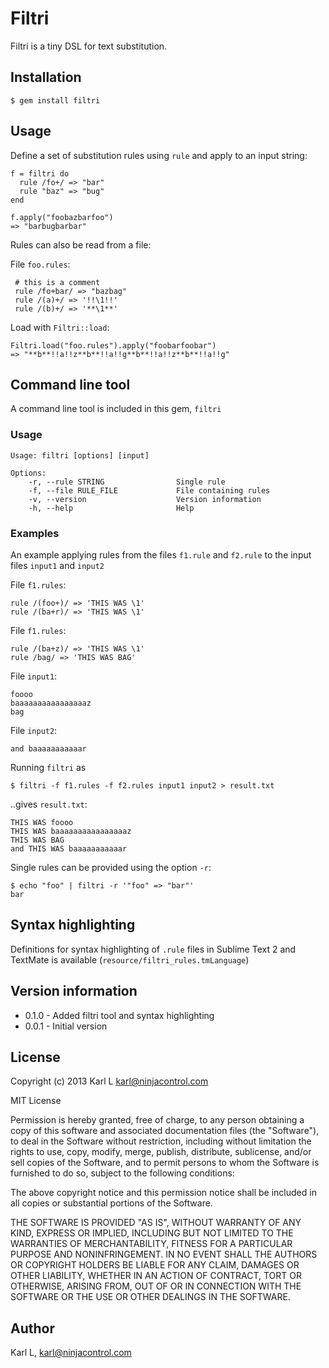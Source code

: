 Filtri
======

Filtri is a tiny DSL for text substitution.

## Installation

    $ gem install filtri

## Usage

Define a set of substitution rules using `rule` and apply to an input string:


    f = filtri do
      rule /fo+/ => "bar"
      rule "baz" => "bug"
    end

    f.apply("foobazbarfoo")
    => "barbugbarbar"

Rules can also be read from a file:

File `foo.rules`:

     # this is a comment
     rule /fo+bar/ => "bazbag"
     rule /(a)+/ => '!!\1!!'
     rule /(b)+/ => '**\1**'

Load with `Filtri::load`:

    Filtri.load("foo.rules").apply("foobarfoobar")
    => "**b**!!a!!z**b**!!a!!g**b**!!a!!z**b**!!a!!g"

## Command line tool

A command line tool is included in this gem, `filtri`

### Usage

    Usage: filtri [options] [input]

    Options:
        -r, --rule STRING                Single rule
        -f, --file RULE_FILE             File containing rules
        -v, --version                    Version information
        -h, --help                       Help


### Examples

An example applying rules from the files `f1.rule` and `f2.rule` to the input files `input1` and `input2`

File `f1.rules`:

    rule /(foo+)/ => 'THIS WAS \1'
    rule /(ba+r)/ => 'THIS WAS \1'

File `f1.rules`:

    rule /(ba+z)/ => 'THIS WAS \1'
    rule /bag/ => 'THIS WAS BAG'

File `input1`:

    foooo
    baaaaaaaaaaaaaaaaz
    bag

File `input2`:

    and baaaaaaaaaaar

Running `filtri` as

    $ filtri -f f1.rules -f f2.rules input1 input2 > result.txt

..gives `result.txt`:

    THIS WAS foooo
    THIS WAS baaaaaaaaaaaaaaaaz
    THIS WAS BAG
    and THIS WAS baaaaaaaaaaar

Single rules can be provided using the option `-r`:

    $ echo "foo" | filtri -r '"foo" => "bar"'
    bar


## Syntax highlighting

Definitions for syntax highlighting of `.rule` files in Sublime Text 2 and TextMate is available (`resource/filtri_rules.tmLanguage`)

## Version information

* 0.1.0 - Added filtri tool and syntax highlighting
* 0.0.1 - Initial version

## License

Copyright (c) 2013 Karl L <karl@ninjacontrol.com>

MIT License

Permission is hereby granted, free of charge, to any person obtaining a copy of this software and associated documentation files (the
"Software"), to deal in the Software without restriction, including without limitation the rights to use, copy, modify, merge, publish,
distribute, sublicense, and/or sell copies of the Software, and to permit persons to whom the Software is furnished to do so, subject to
the following conditions:

The above copyright notice and this permission notice shall be included in all copies or substantial portions of the Software.

THE SOFTWARE IS PROVIDED "AS IS", WITHOUT WARRANTY OF ANY KIND, EXPRESS OR IMPLIED, INCLUDING BUT NOT LIMITED TO THE WARRANTIES OF
MERCHANTABILITY, FITNESS FOR A PARTICULAR PURPOSE AND NONINFRINGEMENT. IN NO EVENT SHALL THE AUTHORS OR COPYRIGHT HOLDERS BE
LIABLE FOR ANY CLAIM, DAMAGES OR OTHER LIABILITY, WHETHER IN AN ACTION OF CONTRACT, TORT OR OTHERWISE, ARISING FROM, OUT OF OR IN CONNECTION
WITH THE SOFTWARE OR THE USE OR OTHER DEALINGS IN THE SOFTWARE.

## Author

Karl L, <karl@ninjacontrol.com>